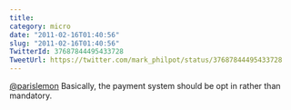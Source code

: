 ```yaml
---
title: 
category: micro
date: "2011-02-16T01:40:56"
slug: "2011-02-16T01:40:56"
TwitterId: 37687844495433728
TweetUrl: https://twitter.com/mark_philpot/status/37687844495433728
---
```


[@parislemon](https://twitter.com/parislemon) Basically, the payment system
should be opt in rather than mandatory.
